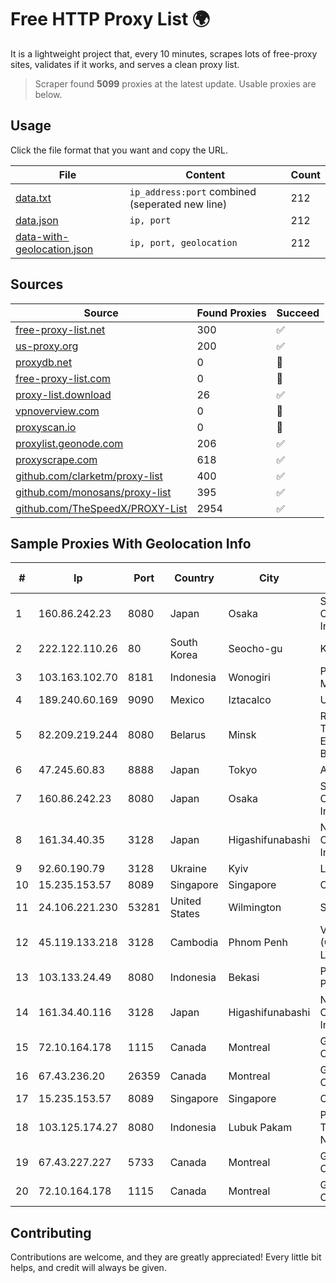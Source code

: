 
# Free HTTP Proxy List 🌍

It is a lightweight project that, every 10 minutes, scrapes lots of free-proxy sites, validates if it works, and serves a clean proxy list.


> Scraper found **5099** proxies at the latest update. Usable proxies are below.

## Usage

Click the file format that you want and copy the URL.


|File|Content|Count|
|----|-------|-----|
|[data.txt](https://raw.githubusercontent.com/themiralay/Proxy-List-World/master/data.txt)|`ip_address:port` combined (seperated new line)|212|
|[data.json](https://raw.githubusercontent.com/themiralay/Proxy-List-World/master/data.json)|`ip, port`|212|
|[data-with-geolocation.json](https://raw.githubusercontent.com/themiralay/Proxy-List-World/master/data-with-geolocation.json)|`ip, port, geolocation`|212|

## Sources

|Source|Found Proxies|Succeed|
|------|-------------|-------|
|[free-proxy-list.net](https://free-proxy-list.net)|300|✅|
|[us-proxy.org](https://www.us-proxy.org)|200|✅|
|[proxydb.net](http://proxydb.net)|0|🚫|
|[free-proxy-list.com](https://free-proxy-list.com/?page=&port=&type%5B%5D=http&type%5B%5D=https&up_time=0&search=Search)|0|🚫|
|[proxy-list.download](https://www.proxy-list.download/HTTP)|26|✅|
|[vpnoverview.com](https://vpnoverview.com/privacy/anonymous-browsing/free-proxy-servers)|0|🚫|
|[proxyscan.io](https://www.proxyscan.io)|0|🚫|
|[proxylist.geonode.com](https://proxylist.geonode.com/api/proxy-list?limit=300&page=1&sort_by=lastChecked&sort_type=desc&protocols=http,https)|206|✅|
|[proxyscrape.com](https://api.proxyscrape.com/v2/?request=displayproxies&protocol=http&timeout=10000&country=all&ssl=all&anonymity=all)|618|✅|
|[github.com/clarketm/proxy-list](https://raw.githubusercontent.com/clarketm/proxy-list/master/proxy-list-raw.txt)|400|✅|
|[github.com/monosans/proxy-list](https://raw.githubusercontent.com/monosans/proxy-list/main/proxies/http.txt)|395|✅|
|[github.com/TheSpeedX/PROXY-List](https://raw.githubusercontent.com/TheSpeedX/PROXY-List/master/http.txt)|2954|✅|


## Sample Proxies With Geolocation Info

|#|Ip|Port|Country|City|Internet Service Provider|
|-|--|----|-------|----|-------------------------|
|1|160.86.242.23|8080|Japan|Osaka|Sony Network Communications Inc|
|2|222.122.110.26|80|South Korea|Seocho-gu|Korea Telecom|
|3|103.163.102.70|8181|Indonesia|Wonogiri|PT Mamura Inter Media|
|4|189.240.60.169|9090|Mexico|Iztacalco|Uninet S.A. de C.V.|
|5|82.209.219.244|8080|Belarus|Minsk|Republican Unitary Telecommunication Enterprise Beltelecom|
|6|47.245.60.83|8888|Japan|Tokyo|Alibaba Cloud LLC|
|7|160.86.242.23|8080|Japan|Osaka|Sony Network Communications Inc|
|8|161.34.40.35|3128|Japan|Higashifunabashi|NTT PC Communications, Inc.|
|9|92.60.190.79|3128|Ukraine|Kyiv|Load.me sp. z o. o.|
|10|15.235.153.57|8089|Singapore|Singapore|OVH Hosting|
|11|24.106.221.230|53281|United States|Wilmington|Spectrum|
|12|45.119.133.218|3128|Cambodia|Phnom Penh|VIETTEL (CAMBODIA) PTE., LTD|
|13|103.133.24.49|8080|Indonesia|Bekasi|PT PHATRIA INTI PERSADA|
|14|161.34.40.116|3128|Japan|Higashifunabashi|NTT PC Communications, Inc.|
|15|72.10.164.178|1115|Canada|Montreal|GloboTech Communications|
|16|67.43.236.20|26359|Canada|Montreal|GloboTech Communications|
|17|15.235.153.57|8089|Singapore|Singapore|OVH Hosting|
|18|103.125.174.27|8080|Indonesia|Lubuk Pakam|PT Trinity Teknologi Nusantara|
|19|67.43.227.227|5733|Canada|Montreal|GloboTech Communications|
|20|72.10.164.178|1115|Canada|Montreal|GloboTech Communications|



## Contributing

Contributions are welcome, and they are greatly appreciated! Every
little bit helps, and credit will always be given.


